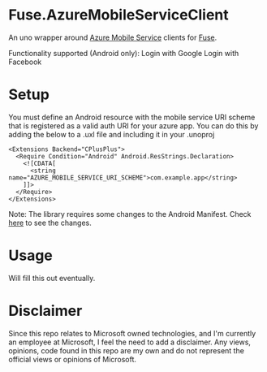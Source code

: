# Fuse.AzureMobileServiceClient
An uno wrapper around [Azure Mobile Service](https://azure.microsoft.com/en-us/services/app-service/mobile/) clients for [Fuse](https://www.fusetools.com/). 

Functionality supported (Android only):
Login with Google
Login with Facebook


# Setup

You must define an Android resource with the mobile service URI scheme that is registered as a valid auth URI for your azure app.
You can do this by adding the below to a .uxl file and including it in your .unoproj

```
<Extensions Backend="CPlusPlus">
  <Require Condition="Android" Android.ResStrings.Declaration>
    <![CDATA[
      <string name="AZURE_MOBILE_SERVICE_URI_SCHEME">com.example.app</string>
    ]]>
  </Require>
</Extensions>
```

Note: The library requires some changes to the Android Manifest. Check [here](https://github.com/mitchhymel/Fuse.AzureMobileServiceClient/blob/master/AzureMobileServiceClient.uxl) to see the changes.

# Usage
Will fill this out eventually.

# Disclaimer
Since this repo relates to Microsoft owned technologies, and I'm currently an employee at Microsoft, I feel the need to add a disclaimer.
Any views, opinions, code found in this repo are my own and do not represent the official views or opinions of Microsoft.
